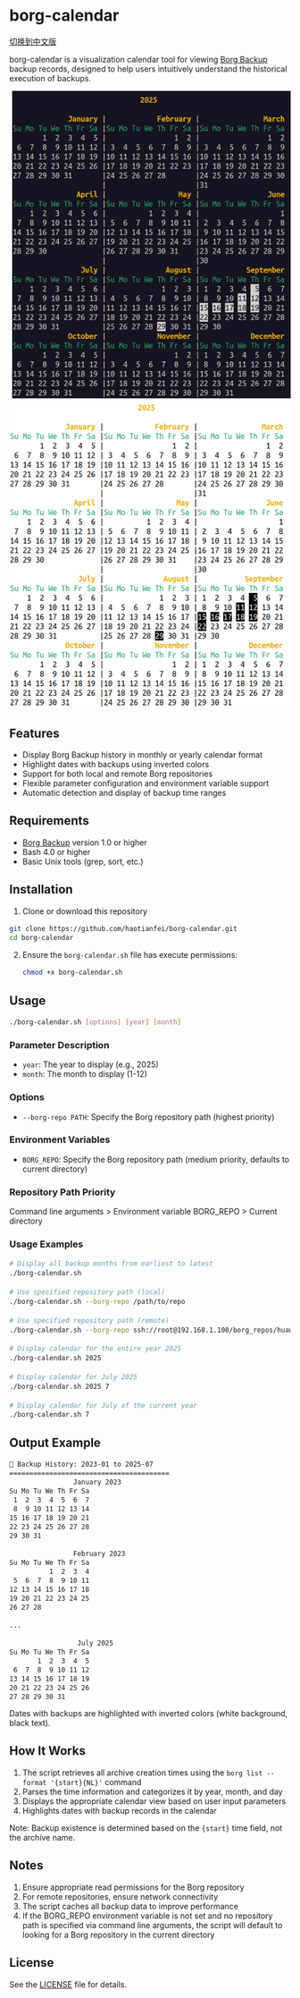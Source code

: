 # borg-calendar

[切换到中文版](README.md)

borg-calendar is a visualization calendar tool for viewing [Borg Backup](https://www.borgbackup.org/) backup records, designed to help users intuitively understand the historical execution of backups.

![Year view with dark background](images/year-view-black.png)
![Year view with light background](images/year-view-white.png)

## Features

- Display Borg Backup history in monthly or yearly calendar format
- Highlight dates with backups using inverted colors
- Support for both local and remote Borg repositories
- Flexible parameter configuration and environment variable support
- Automatic detection and display of backup time ranges

## Requirements

- [Borg Backup](https://www.borgbackup.org/) version 1.0 or higher
- Bash 4.0 or higher
- Basic Unix tools (grep, sort, etc.)

## Installation

1. Clone or download this repository
```bash
git clone https://github.com/haotianfei/borg-calendar.git
cd borg-calendar
```
2. Ensure the `borg-calendar.sh` file has execute permissions:
   ```bash
   chmod +x borg-calendar.sh
   ```

## Usage

```bash
./borg-calendar.sh [options] [year] [month]
```

### Parameter Description

- `year`: The year to display (e.g., 2025)
- `month`: The month to display (1-12)

### Options

- `--borg-repo PATH`: Specify the Borg repository path (highest priority)

### Environment Variables

- `BORG_REPO`: Specify the Borg repository path (medium priority, defaults to current directory)

### Repository Path Priority

Command line arguments > Environment variable BORG_REPO > Current directory

### Usage Examples

```bash
# Display all backup months from earliest to latest
./borg-calendar.sh

# Use specified repository path (local)
./borg-calendar.sh --borg-repo /path/to/repo

# Use specified repository path (remote)
./borg-calendar.sh --borg-repo ssh://root@192.168.1.100/borg_repos/huawei_backup

# Display calendar for the entire year 2025
./borg-calendar.sh 2025

# Display calendar for July 2025
./borg-calendar.sh 2025 7

# Display calendar for July of the current year
./borg-calendar.sh 7
```

## Output Example

```
📅 Backup History: 2023-01 to 2025-07
========================================
                January 2023                 
Su Mo Tu We Th Fr Sa
 1  2  3  4  5  6  7 
 8  9 10 11 12 13 14 
15 16 17 18 19 20 21 
22 23 24 25 26 27 28 
29 30 31 

                February 2023                
Su Mo Tu We Th Fr Sa
          1  2  3  4 
 5  6  7  8  9 10 11 
12 13 14 15 16 17 18 
19 20 21 22 23 24 25 
26 27 28 

...

                 July 2025                   
Su Mo Tu We Th Fr Sa
       1  2  3  4  5 
 6  7  8  9 10 11 12 
13 14 15 16 17 18 19 
20 21 22 23 24 25 26 
27 28 29 30 31 
```

Dates with backups are highlighted with inverted colors (white background, black text).

## How It Works

1. The script retrieves all archive creation times using the `borg list --format '{start}{NL}'` command
2. Parses the time information and categorizes it by year, month, and day
3. Displays the appropriate calendar view based on user input parameters
4. Highlights dates with backup records in the calendar

Note: Backup existence is determined based on the `{start}` time field, not the archive name.

## Notes

1. Ensure appropriate read permissions for the Borg repository
2. For remote repositories, ensure network connectivity
3. The script caches all backup data to improve performance
4. If the BORG_REPO environment variable is not set and no repository path is specified via command line arguments, the script will default to looking for a Borg repository in the current directory

## License

See the [LICENSE](LICENSE) file for details.